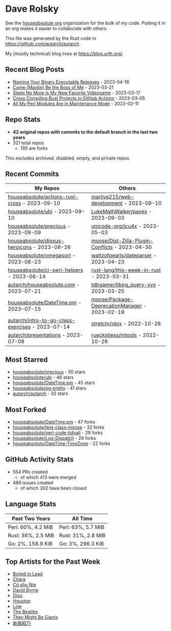 
# Dave Rolsky

See the [houseabsolute org](https://github.com/houseabsolute) organization for
the bulk of my code. Putting it in an org makes it easier to collaborate with
others.

This file was generated by the Rust code in
https://github.com/autarch/autarch.

My (mostly technical) blog lives at https://blog.urth.org/.

## Recent Blog Posts

- [Naming Your Binary Executable Releases](https://blog.urth.org/2023/04/16/naming-your-binary-executable-releases/) - 2023-04-16
- [Come (Maybe) Be the Boss of Me](https://blog.urth.org/2023/03/21/come-maybe-be-the-boss-of-me/) - 2023-03-21
- [Sleep No More Is My New Favorite Videogame](https://blog.urth.org/2023/03/17/sleep-no-more-is-my-new-favorite-videogame/) - 2023-03-17
- [Cross Compiling Rust Projects in GitHub Actions](https://blog.urth.org/2023/03/05/cross-compiling-rust-projects-in-github-actions/) - 2023-03-05
- [All My Perl Modules Are in Maintenance Mode](https://blog.urth.org/2023/02/11/all-my-perl-modules-are-in-maintenance-mode/) - 2023-02-11


## Repo Stats
- **42 original repos with commits to the default branch in the last two years**
- 321 total repos
  - 195 are forks

This excludes archived, disabled, empty, and private repos.

## Recent Commits
| My Repos | Others |
|----------|--------|
| [houseabsolute/actions-rust-cross](https://github.com/houseabsolute/actions-rust-cross) - 2023-09-10              | [marlive215/web-development](https://github.com/marlive215/web-development) - 2023-09-10                |
| [houseabsolute/ubi](https://github.com/houseabsolute/ubi) - 2023-09-10              | [LukeMathWalker/pavex](https://github.com/LukeMathWalker/pavex) - 2023-09-03                |
| [houseabsolute/precious](https://github.com/houseabsolute/precious) - 2023-09-09              | [unicode-org/icu4x](https://github.com/unicode-org/icu4x) - 2023-05-03                |
| [houseabsolute/dioxus-heroicons](https://github.com/houseabsolute/dioxus-heroicons) - 2023-08-26              | [moose/Dist-Zilla-Plugin-Conflicts](https://github.com/moose/Dist-Zilla-Plugin-Conflicts) - 2023-04-30                |
| [houseabsolute/omegasort](https://github.com/houseabsolute/omegasort) - 2023-08-23              | [waltzofpearls/dateparser](https://github.com/waltzofpearls/dateparser) - 2023-04-23                |
| [houseabsolute/ci-perl-helpers](https://github.com/houseabsolute/ci-perl-helpers) - 2023-08-14              | [rust-lang/this-week-in-rust](https://github.com/rust-lang/this-week-in-rust) - 2023-03-31                |
| [autarch/houseabsolute.com](https://github.com/autarch/houseabsolute.com) - 2023-07-21              | [tdbgamer/libpg_query-sys](https://github.com/tdbgamer/libpg_query-sys) - 2023-03-25                |
| [houseabsolute/DateTime.pm](https://github.com/houseabsolute/DateTime.pm) - 2023-07-15              | [moose/Package-DeprecationManager](https://github.com/moose/Package-DeprecationManager) - 2023-02-19                |
| [autarch/intro-to-go-class-exercises](https://github.com/autarch/intro-to-go-class-exercises) - 2023-07-14              | [stretchr/objx](https://github.com/stretchr/objx) - 2022-10-28                |
| [autarch/presentations](https://github.com/autarch/presentations) - 2023-07-08              | [rueckstiess/mtools](https://github.com/rueckstiess/mtools) - 2022-10-26                |


## Most Starred
- [houseabsolute/precious](https://github.com/houseabsolute/precious) - 50 stars
- [houseabsolute/ubi](https://github.com/houseabsolute/ubi) - 46 stars
- [houseabsolute/DateTime.pm](https://github.com/houseabsolute/DateTime.pm) - 45 stars
- [houseabsolute/pg-pretty](https://github.com/houseabsolute/pg-pretty) - 41 stars
- [autarch/autarch](https://github.com/autarch/autarch) - 32 stars


## Most Forked
- [houseabsolute/DateTime.pm](https://github.com/houseabsolute/DateTime.pm) - 47 forks
- [houseabsolute/test-class-moose](https://github.com/houseabsolute/test-class-moose) - 32 forks
- [houseabsolute/perl-code-tidyall](https://github.com/houseabsolute/perl-code-tidyall) - 29 forks
- [houseabsolute/Log-Dispatch](https://github.com/houseabsolute/Log-Dispatch) - 28 forks
- [houseabsolute/DateTime-TimeZone](https://github.com/houseabsolute/DateTime-TimeZone) - 22 forks


## GitHub Activity Stats
- 554 PRs created
  - of which 413 were merged
- 489 issues created
  - of which 302 have been closed

## Language Stats
| Past Two Years        | All Time                |
|-----------------------|-------------------------|
| Perl: 60%, 4.2 MiB              | Perl: 63%, 5.7 MiB                |
| Rust: 36%, 2.5 MiB              | Rust: 31%, 2.8 MiB                |
| Go: 2%, 158.9 KiB              | Go: 3%, 296.3 KiB                |


## Top Artists for the Past Week
* [Boiled in Lead](https://musicbrainz.org/artist/a22d7273-a0ec-4d1d-946b-6deede29886d)
* [Chara](https://musicbrainz.org/artist/94812064-a7c2-49d2-b6b0-b9e76289bf87)
* [Cö shu Nie](https://musicbrainz.org/artist/d38d4afb-3c51-4cd5-b6e9-5d4ec71d2440)
* [David Byrne](https://musicbrainz.org/artist/d4659efb-b8eb-4f03-95e9-f69ce35967a9)
* [Dios](https://musicbrainz.org/search?query=Dios&amp;type=artist&amp;method=indexed)
* [Houston](https://musicbrainz.org/artist/7b856335-76b2-4787-86ea-c2619383cbb7)
* [Low](https://musicbrainz.org/artist/92de643f-fa8f-4e68-b627-4376711b7b33)
* [The Beatles](https://musicbrainz.org/artist/b10bbbfc-cf9e-42e0-be17-e2c3e1d2600d)
* [They Might Be Giants](https://musicbrainz.org/artist/183d6ef6-e161-47ff-9085-063c8b897e97)
* [新居昭乃](https://musicbrainz.org/artist/fac271b8-b340-440a-9938-3d59d0f90b97)

